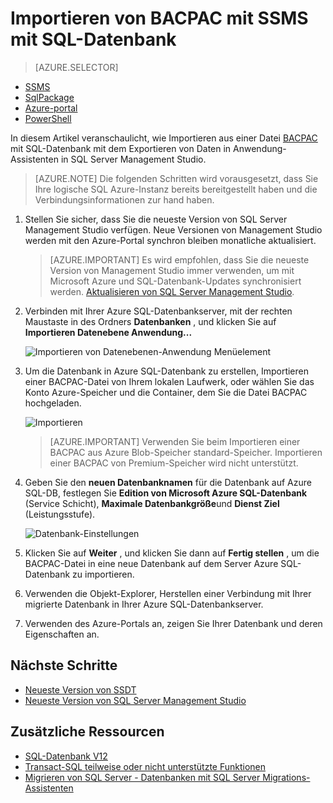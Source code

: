 <properties
   pageTitle="Migrieren einer SQL Server-Datenbank mit Azure SQL-Datenbank | Microsoft Azure"
   description="Microsoft Azure SQL-Datenbank Datenbank bereitstellen, Datenbankmigration Datenbank importieren, exportieren Datenbank Migrations-Assistenten"
   services="sql-database"
   documentationCenter=""
   authors="CarlRabeler"
   manager="jhubbard"
   editor=""/>

<tags
   ms.service="sql-database"
   ms.devlang="NA"
   ms.topic="article"
   ms.tgt_pltfrm="NA"
   ms.workload="sqldb-migrate"
   ms.date="08/24/2016"
   ms.author="carlrab"/>

# <a name="import-from-bacpac-to-sql-database-using-ssms"></a>Importieren von BACPAC mit SSMS mit SQL-Datenbank

> [AZURE.SELECTOR]
- [SSMS](sql-database-cloud-migrate-compatible-import-bacpac-ssms.md)
- [SqlPackage](sql-database-cloud-migrate-compatible-import-bacpac-sqlpackage.md)
- [Azure-portal](sql-database-import.md)
- [PowerShell](sql-database-import-powershell.md)

In diesem Artikel veranschaulicht, wie Importieren aus einer Datei [BACPAC](https://msdn.microsoft.com/library/ee210546.aspx#Anchor_4) mit SQL-Datenbank mit dem Exportieren von Daten in Anwendung-Assistenten in SQL Server Management Studio.

> [AZURE.NOTE] Die folgenden Schritten wird vorausgesetzt, dass Sie Ihre logische SQL Azure-Instanz bereits bereitgestellt haben und die Verbindungsinformationen zur hand haben.

1. Stellen Sie sicher, dass Sie die neueste Version von SQL Server Management Studio verfügen. Neue Versionen von Management Studio werden mit den Azure-Portal synchron bleiben monatliche aktualisiert.

     > [AZURE.IMPORTANT] Es wird empfohlen, dass Sie die neueste Version von Management Studio immer verwenden, um mit Microsoft Azure und SQL-Datenbank-Updates synchronisiert werden. [Aktualisieren von SQL Server Management Studio](https://msdn.microsoft.com/library/mt238290.aspx).

2. Verbinden mit Ihrer Azure SQL-Datenbankserver, mit der rechten Maustaste in des Ordners **Datenbanken** , und klicken Sie auf **Importieren Datenebene Anwendung...**

    ![Importieren von Datenebenen-Anwendung Menüelement](./media/sql-database-cloud-migrate/MigrateUsingBACPAC03.png)

3.  Um die Datenbank in Azure SQL-Datenbank zu erstellen, Importieren einer BACPAC-Datei von Ihrem lokalen Laufwerk, oder wählen Sie das Konto Azure-Speicher und die Container, dem Sie die Datei BACPAC hochgeladen.

    ![Importieren](./media/sql-database-cloud-migrate/MigrateUsingBACPAC04.png)

     > [AZURE.IMPORTANT] Verwenden Sie beim Importieren einer BACPAC aus Azure Blob-Speicher standard-Speicher. Importieren einer BACPAC von Premium-Speicher wird nicht unterstützt.

4.  Geben Sie den **neuen Datenbanknamen** für die Datenbank auf Azure SQL-DB, festlegen Sie **Edition von Microsoft Azure SQL-Datenbank** (Service Schicht), **Maximale Datenbankgröße**und **Dienst Ziel** (Leistungsstufe).

    ![Datenbank-Einstellungen](./media/sql-database-cloud-migrate/MigrateUsingBACPAC05.png)

5.  Klicken Sie auf **Weiter** , und klicken Sie dann auf **Fertig stellen** , um die BACPAC-Datei in eine neue Datenbank auf dem Server Azure SQL-Datenbank zu importieren.

6. Verwenden die Objekt-Explorer, Herstellen einer Verbindung mit Ihrer migrierte Datenbank in Ihrer Azure SQL-Datenbankserver.

6.  Verwenden des Azure-Portals an, zeigen Sie Ihrer Datenbank und deren Eigenschaften an.

## <a name="next-steps"></a>Nächste Schritte

- [Neueste Version von SSDT](https://msdn.microsoft.com/library/mt204009.aspx)
- [Neueste Version von SQL Server Management Studio](https://msdn.microsoft.com/library/mt238290.aspx)

## <a name="additional-resources"></a>Zusätzliche Ressourcen

- [SQL-Datenbank V12](sql-database-v12-whats-new.md)
- [Transact-SQL teilweise oder nicht unterstützte Funktionen](sql-database-transact-sql-information.md)
- [Migrieren von SQL Server - Datenbanken mit SQL Server Migrations-Assistenten](http://blogs.msdn.com/b/ssma/)
